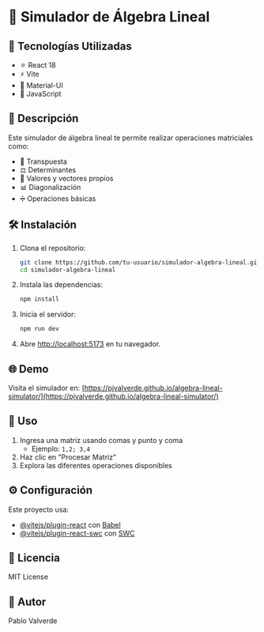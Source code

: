 # 🧮 Simulador de Álgebra Lineal

## 🚀 Tecnologías Utilizadas
- ⚛️ React 18
- ⚡ Vite
- 🎨 Material-UI
- 📐 JavaScript

## 📝 Descripción
Este simulador de álgebra lineal te permite realizar operaciones matriciales como:
- 🔄 Transpuesta
- ⚖️ Determinantes
- 🎯 Valores y vectores propios
- 📊 Diagonalización
- ➗ Operaciones básicas

## 🛠️ Instalación
1. Clona el repositorio:
   ```bash
   git clone https://github.com/tu-usuario/simulador-algebra-lineal.git
   cd simulador-algebra-lineal
   ```
2. Instala las dependencias:
   ```bash
   npm install
   ```
3. Inicia el servidor:
   ```bash
   npm run dev
   ```

4. Abre [http://localhost:5173](http://localhost:5173) en tu navegador.

## 🌐 Demo
Visita el simulador en: [https://pjvalverde.github.io/algebra-lineal-simulator/](https://pjvalverde.github.io/algebra-lineal-simulator/)

## 📖 Uso
1. Ingresa una matriz usando comas y punto y coma
   - Ejemplo: `1,2; 3,4`
2. Haz clic en "Procesar Matriz"
3. Explora las diferentes operaciones disponibles

## ⚙️ Configuración
Este proyecto usa:
- [@vitejs/plugin-react](https://github.com/vitejs/vite-plugin-react/blob/main/packages/plugin-react/README.md) con [Babel](https://babeljs.io/)
- [@vitejs/plugin-react-swc](https://github.com/vitejs/vite-plugin-react-swc) con [SWC](https://swc.rs/)

## 📄 Licencia
MIT License

## 👥 Autor
Pablo Valverde
